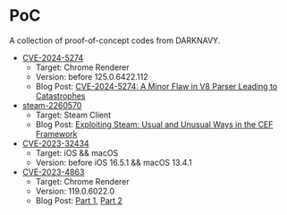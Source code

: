 # PoC

A collection of proof-of-concept codes from DARKNAVY.

- [CVE-2024-5274](./CVE-2024-5274)
  - Target: Chrome Renderer
  - Version: before 125.0.6422.112
  - Blog Post: [CVE-2024-5274: A Minor Flaw in V8 Parser Leading to Catastrophes](https://blog.darknavy.com/blog/cve_2024_5274_a_minor_flaw_in_v8_parser_leading_to_catastrophes/)
- [steam-2260570](./steam-2260570)
  - Target: Steam Client
  - Blog Post: [Exploiting Steam: Usual and Unusual Ways in the CEF Framework](https://blog.darknavy.com/blog/exploiting_steam_usual_and_unusual_ways_in_the_cef_framework/)
- [CVE-2023-32434](./CVE-2023-32434)
  - Target: iOS && macOS
  - Version: before iOS 16.5.1 && macOS 13.4.1
- [CVE-2023-4863](./CVE-2023-4863)
  - Target: Chrome Renderer
  - Version: 119.0.6022.0
  - Blog Post: [Part 1](https://blog.darknavy.com/blog/exploiting_the_libwebp_vulnerability_part_1/), [Part 2](https://blog.darknavy.com/blog/exploiting_the_libwebp_vulnerability_part_2/)

